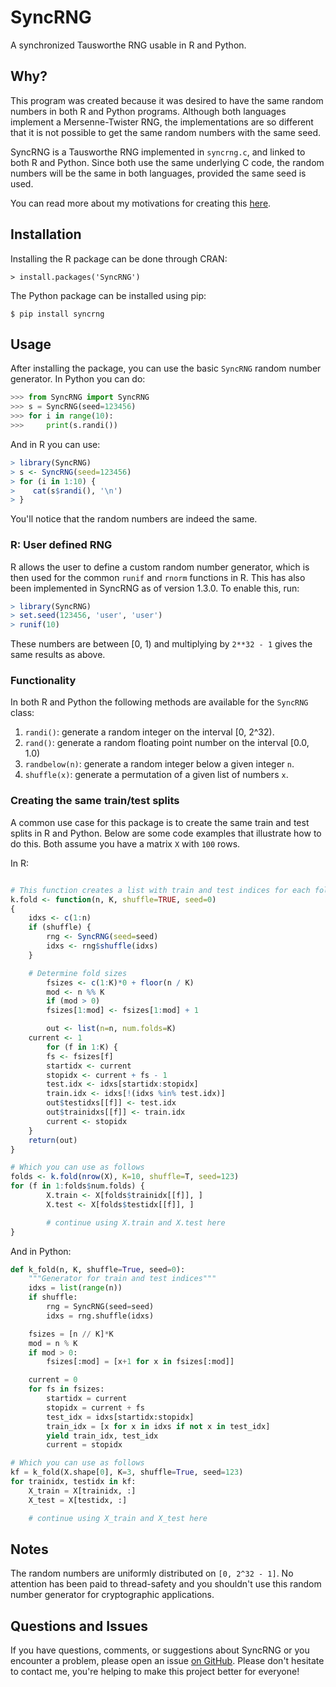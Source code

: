 # SyncRNG

A synchronized Tausworthe RNG usable in R and Python.

## Why?

This program was created because it was desired to have the same random 
numbers in both R and Python programs. Although both languages implement a 
Mersenne-Twister RNG, the implementations are so different that it is not 
possible to get the same random numbers with the same seed.

SyncRNG is a Tausworthe RNG implemented in ``syncrng.c``, and linked to both R 
and Python. Since both use the same underlying C code, the random numbers will 
be the same in both languages, provided the same seed is used.

You can read more about my motivations for creating this 
[here](https://gertjanvandenburg.com/blog/syncrng/).

## Installation

Installing the R package can be done through CRAN:

```
> install.packages('SyncRNG')
```

The Python package can be installed using pip:

```
$ pip install syncrng
```

## Usage

After installing the package, you can use the basic ``SyncRNG`` random number 
generator. In Python you can do:


```python
>>> from SyncRNG import SyncRNG
>>> s = SyncRNG(seed=123456)
>>> for i in range(10):
>>>     print(s.randi())
```

And in R you can use:

```r
> library(SyncRNG)
> s <- SyncRNG(seed=123456)
> for (i in 1:10) {
>    cat(s$randi(), '\n')
> }
```

You'll notice that the random numbers are indeed the same.

### R: User defined RNG

R allows the user to define a custom random number generator, which is then 
used for the common ``runif`` and ``rnorm`` functions in R. This has also been 
implemented in SyncRNG as of version 1.3.0. To enable this, run:

```r
> library(SyncRNG)
> set.seed(123456, 'user', 'user')
> runif(10)
```

These numbers are between [0, 1) and multiplying by ``2**32 - 1`` gives the 
same results as above.

### Functionality

In both R and Python the following methods are available for the ``SyncRNG`` 
class:

1. ``randi()``: generate a random integer on the interval [0, 2^32).
2. ``rand()``: generate a random floating point number on the interval [0.0, 
   1.0)
3. ``randbelow(n)``: generate a random integer below a given integer ``n``.
4. ``shuffle(x)``: generate a permutation of a given list of numbers ``x``.

### Creating the same train/test splits

A common use case for this package is to create the same train and test splits 
in R and Python. Below are some code examples that illustrate how to do this. 
Both assume you have a matrix ``X`` with `100` rows.

In R:

```r

# This function creates a list with train and test indices for each fold
k.fold <- function(n, K, shuffle=TRUE, seed=0)
{
	idxs <- c(1:n)
	if (shuffle) {
		rng <- SyncRNG(seed=seed)
		idxs <- rng$shuffle(idxs)
	}

	# Determine fold sizes
        fsizes <- c(1:K)*0 + floor(n / K)
        mod <- n %% K
        if (mod > 0)
		fsizes[1:mod] <- fsizes[1:mod] + 1

        out <- list(n=n, num.folds=K)
	current <- 1
        for (f in 1:K) {
		fs <- fsizes[f]
		startidx <- current
		stopidx <- current + fs - 1
		test.idx <- idxs[startidx:stopidx]
		train.idx <- idxs[!(idxs %in% test.idx)]
		out$testidxs[[f]] <- test.idx
		out$trainidxs[[f]] <- train.idx
		current <- stopidx
	}
	return(out)
}

# Which you can use as follows
folds <- k.fold(nrow(X), K=10, shuffle=T, seed=123)
for (f in 1:folds$num.folds) {
        X.train <- X[folds$trainidx[[f]], ]
        X.test <- X[folds$testidx[[f]], ]

        # continue using X.train and X.test here
}
```

And in Python:

```python
def k_fold(n, K, shuffle=True, seed=0):
    """Generator for train and test indices"""
    idxs = list(range(n))
    if shuffle:
        rng = SyncRNG(seed=seed)
        idxs = rng.shuffle(idxs)

    fsizes = [n // K]*K
    mod = n % K
    if mod > 0:
        fsizes[:mod] = [x+1 for x in fsizes[:mod]]

    current = 0
    for fs in fsizes:
        startidx = current
        stopidx = current + fs
        test_idx = idxs[startidx:stopidx]
        train_idx = [x for x in idxs if not x in test_idx]
        yield train_idx, test_idx
        current = stopidx

# Which you can use as follows
kf = k_fold(X.shape[0], K=3, shuffle=True, seed=123)
for trainidx, testidx in kf:
    X_train = X[trainidx, :]
    X_test = X[testidx, :]

    # continue using X_train and X_test here

```

## Notes

The random numbers are uniformly distributed on ``[0, 2^32 - 1]``. No 
attention has been paid to thread-safety and you shouldn't use this random 
number generator for cryptographic applications.

## Questions and Issues

If you have questions, comments, or suggestions about SyncRNG or you encounter 
a problem, please open an issue [on 
GitHub](https://github.com/GjjvdBurg/SyncRNG/). Please don't hesitate to 
contact me, you're helping to make this project better for everyone!

